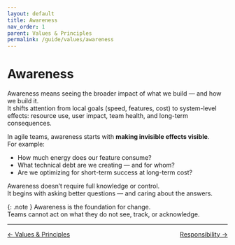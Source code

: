 ```yaml
---
layout: default
title: Awareness
nav_order: 1
parent: Values & Principles
permalink: /guide/values/awareness
---
```


# Awareness

Awareness means seeing the broader impact of what we build — and how we build it.  
It shifts attention from local goals (speed, features, cost) to system-level effects: resource use, user impact, team health, and long-term consequences.

In agile teams, awareness starts with **making invisible effects visible**.  
For example:

- How much energy does our feature consume?
- What technical debt are we creating — and for whom?
- Are we optimizing for short-term success at long-term cost?

Awareness doesn’t require full knowledge or control.  
It begins with asking better questions — and caring about the answers.

{: .note }
Awareness is the foundation for change.  
Teams cannot act on what they do not see, track, or acknowledge.

---
<div style="display: flex; justify-content: space-between;">
  <a href="/guide/values" style="text-small">← Values & Principles</a>
  <a href="/guide/values/responsibility" style="text-small">Responsibility →</a>
</div>
